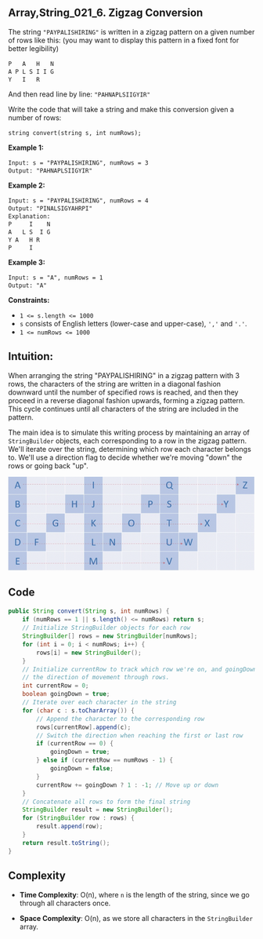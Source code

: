 ## Array,String_021_6. Zigzag Conversion

The string `"PAYPALISHIRING"` is written in a zigzag pattern on a given number of rows like this: (you may want to display this pattern in a fixed font for better legibility)

```
P   A   H   N
A P L S I I G
Y   I   R
```

And then read line by line: `"PAHNAPLSIIGYIR"`

Write the code that will take a string and make this conversion given a number of rows:

```
string convert(string s, int numRows);
```

 

**Example 1:**

```
Input: s = "PAYPALISHIRING", numRows = 3
Output: "PAHNAPLSIIGYIR"
```

**Example 2:**

```
Input: s = "PAYPALISHIRING", numRows = 4
Output: "PINALSIGYAHRPI"
Explanation:
P     I    N
A   L S  I G
Y A   H R
P     I
```

**Example 3:**

```
Input: s = "A", numRows = 1
Output: "A"
```

 

**Constraints:**

- `1 <= s.length <= 1000`
- `s` consists of English letters (lower-case and upper-case), `','` and `'.'`.
- `1 <= numRows <= 1000`



## Intuition:

When arranging the string "PAYPALISHIRING" in a zigzag pattern with 3 rows, the characters of the string are written in a diagonal fashion downward until the number of specified rows is reached, and then they proceed in a reverse diagonal fashion upwards, forming a zigzag pattern. This cycle continues until all characters of the string are included in the pattern.

The main idea is to simulate this writing process by maintaining an array of `StringBuilder` objects, each corresponding to a row in the zigzag pattern. We'll iterate over the string, determining which row each character belongs to. We'll use a direction flag to decide whether we're moving "down" the rows or going back "up".

![image](https://raw.githubusercontent.com/JedLee6/PublicPicBed/main/uPic/fdf22375-8354-4cb7-adb0-cef316e39a2d_1675385332.2793877-20240202231737765.png)

## Code

```java
public String convert(String s, int numRows) {
    if (numRows == 1 || s.length() <= numRows) return s;
    // Initialize StringBuilder objects for each row
    StringBuilder[] rows = new StringBuilder[numRows];
    for (int i = 0; i < numRows; i++) {
        rows[i] = new StringBuilder();
    }
    // Initialize currentRow to track which row we're on, and goingDown to control
    // the direction of movement through rows.
    int currentRow = 0;
    boolean goingDown = true;
    // Iterate over each character in the string
    for (char c : s.toCharArray()) {
        // Append the character to the corresponding row
        rows[currentRow].append(c);
        // Switch the direction when reaching the first or last row
        if (currentRow == 0) {
            goingDown = true;
        } else if (currentRow == numRows - 1) {
            goingDown = false;
        }
        currentRow += goingDown ? 1 : -1; // Move up or down
    }
    // Concatenate all rows to form the final string
    StringBuilder result = new StringBuilder();
    for (StringBuilder row : rows) {
        result.append(row);
    }
    return result.toString();
}
```

## Complexity

- **Time Complexity**: O(n), where `n` is the length of the string, since we go through all characters once.

- **Space Complexity**: O(n), as we store all characters in the `StringBuilder` array.